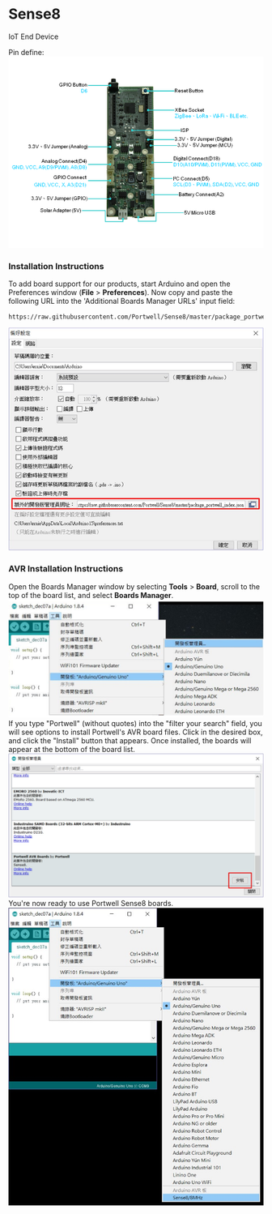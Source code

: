 # Sense8
IoT End Device

Pin define:
![image](https://github.com/Portwell/Sense8/blob/master/Sense8_picture.png)

### Installation Instructions

To add board support for our products, start Arduino and open the Preferences window (**File** > **Preferences**). Now copy and paste the following URL into the 'Additional Boards Manager URLs' input field:

	https://raw.githubusercontent.com/Portwell/Sense8/master/package_portwell_index.json
![image](https://github.com/Portwell/Sense8/blob/master/prefs.jpg)

### AVR Installation Instructions
Open the Boards Manager window by selecting **Tools** > **Board**, scroll to the top of the board list, and select **Boards Manager**.
![image](https://github.com/Portwell/Sense8/blob/master/manager1.jpg)
If you type "Portwell" (without quotes) into the "filter your search" field, you will see options to install Portwell's AVR board files. Click in the desired box, and click the "Install" button that appears. Once installed, the boards will appear at the bottom of the board list.
![image](https://github.com/Portwell/Sense8/blob/master/manager2.jpg)
You're now ready to use Portwell Sense8 boards.
![image](https://github.com/Portwell/Sense8/blob/master/manager3.jpg)
